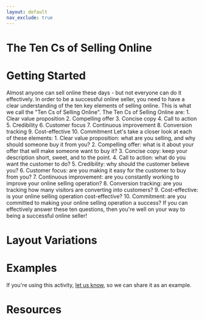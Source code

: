 ```yaml
---
layout: default
nav_exclude: true
---
```


# The Ten Cs of Selling Online

# Getting Started

Almost anyone can sell online these days - but not everyone can do it effectively. In order to be a successful online seller, you need to have a clear understanding of the ten key elements of selling online. This is what we call the "Ten Cs of Selling Online". The Ten Cs of Selling Online are: 1. Clear value proposition 2. Compelling offer 3. Concise copy 4. Call to action 5. Credibility 6. Customer focus 7. Continuous improvement 8. Conversion tracking 9. Cost-effective 10. Commitment Let's take a closer look at each of these elements: 1. Clear value proposition: what are you selling, and why should someone buy it from you? 2. Compelling offer: what is it about your offer that will make someone want to buy it? 3. Concise copy: keep your description short, sweet, and to the point. 4. Call to action: what do you want the customer to do? 5. Credibility: why should the customer believe you? 6. Customer focus: are you making it easy for the customer to buy from you? 7. Continuous improvement: are you constantly working to improve your online selling operation? 8. Conversion tracking: are you tracking how many visitors are converting into customers? 9. Cost-effective: is your online selling operation cost-effective? 10. Commitment: are you committed to making your online selling operation a success? If you can effectively answer these ten questions, then you're well on your way to being a successful online seller!

# Layout Variations
# Examples
If you're using this activity, [let us know](https://github.com/Standards-and-Practices/structured-rapid-development/issues/new?assignees=&labels=documentation&template=example-submission.md&title=Example+of+%5Byour+pattern+here%5D), so we can share it as an example.
# Resources